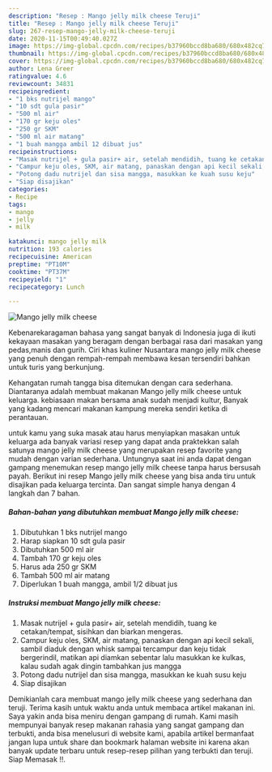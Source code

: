 ```yaml
---
description: "Resep : Mango jelly milk cheese Teruji"
title: "Resep : Mango jelly milk cheese Teruji"
slug: 267-resep-mango-jelly-milk-cheese-teruji
date: 2020-11-15T00:49:40.027Z
image: https://img-global.cpcdn.com/recipes/b37960bccd8ba680/680x482cq70/mango-jelly-milk-cheese-foto-resep-utama.jpg
thumbnail: https://img-global.cpcdn.com/recipes/b37960bccd8ba680/680x482cq70/mango-jelly-milk-cheese-foto-resep-utama.jpg
cover: https://img-global.cpcdn.com/recipes/b37960bccd8ba680/680x482cq70/mango-jelly-milk-cheese-foto-resep-utama.jpg
author: Lena Greer
ratingvalue: 4.6
reviewcount: 34831
recipeingredient:
- "1 bks nutrijel mango"
- "10 sdt gula pasir"
- "500 ml air"
- "170 gr keju oles"
- "250 gr SKM"
- "500 ml air matang"
- "1 buah mangga ambil 12 dibuat jus"
recipeinstructions:
- "Masak nutrijel + gula pasir+ air, setelah mendidih, tuang ke cetakan/tempat, sisihkan dan biarkan mengeras."
- "Campur keju oles, SKM, air matang, panaskan dengan api kecil sekali, sambil diaduk dengan whisk sampai tercampur dan keju tidak bergerindil, matikan api diamkan sebentar lalu masukkan ke kulkas, kalau sudah agak dingin tambahkan jus mangga"
- "Potong dadu nutrijel dan sisa mangga, masukkan ke kuah susu keju"
- "Siap disajikan"
categories:
- Recipe
tags:
- mango
- jelly
- milk

katakunci: mango jelly milk 
nutrition: 193 calories
recipecuisine: American
preptime: "PT10M"
cooktime: "PT37M"
recipeyield: "1"
recipecategory: Lunch

---
```



![Mango jelly milk cheese](https://img-global.cpcdn.com/recipes/b37960bccd8ba680/680x482cq70/mango-jelly-milk-cheese-foto-resep-utama.jpg)

Kebenarekaragaman bahasa yang sangat banyak di Indonesia juga di ikuti kekayaan masakan yang beragam dengan berbagai rasa dari masakan yang pedas,manis dan gurih. Ciri khas kuliner Nusantara mango jelly milk cheese yang penuh dengan rempah-rempah membawa kesan tersendiri bahkan untuk turis yang berkunjung.




Kehangatan rumah tangga bisa ditemukan dengan cara sederhana. Diantaranya adalah membuat makanan Mango jelly milk cheese untuk keluarga. kebiasaan makan bersama anak sudah menjadi kultur, Banyak yang kadang mencari makanan kampung mereka sendiri ketika di perantauan.

untuk kamu yang suka masak atau harus menyiapkan masakan untuk keluarga ada banyak variasi resep yang dapat anda praktekkan salah satunya mango jelly milk cheese yang merupakan resep favorite yang mudah dengan varian sederhana. Untungnya saat ini anda dapat dengan gampang menemukan resep mango jelly milk cheese tanpa harus bersusah payah.
Berikut ini resep Mango jelly milk cheese yang bisa anda tiru untuk disajikan pada keluarga tercinta. Dan sangat simple hanya dengan 4 langkah dan 7 bahan.


<!--inarticleads1-->

##### Bahan-bahan yang dibutuhkan membuat Mango jelly milk cheese:

1. Dibutuhkan 1 bks nutrijel mango
1. Harap siapkan 10 sdt gula pasir
1. Dibutuhkan 500 ml air
1. Tambah 170 gr keju oles
1. Harus ada 250 gr SKM
1. Tambah 500 ml air matang
1. Diperlukan 1 buah mangga, ambil 1/2 dibuat jus




<!--inarticleads2-->

##### Instruksi membuat  Mango jelly milk cheese:

1. Masak nutrijel + gula pasir+ air, setelah mendidih, tuang ke cetakan/tempat, sisihkan dan biarkan mengeras.
1. Campur keju oles, SKM, air matang, panaskan dengan api kecil sekali, sambil diaduk dengan whisk sampai tercampur dan keju tidak bergerindil, matikan api diamkan sebentar lalu masukkan ke kulkas, kalau sudah agak dingin tambahkan jus mangga
1. Potong dadu nutrijel dan sisa mangga, masukkan ke kuah susu keju
1. Siap disajikan




Demikianlah cara membuat mango jelly milk cheese yang sederhana dan teruji. Terima kasih untuk waktu anda untuk membaca artikel makanan ini. Saya yakin anda bisa meniru dengan gampang di rumah. Kami masih mempunyai banyak resep makanan rahasia yang sangat gampang dan terbukti, anda bisa menelusuri di website kami, apabila artikel bermanfaat jangan lupa untuk share dan bookmark halaman website ini karena akan banyak update terbaru untuk resep-resep pilihan yang terbukti dan teruji. Siap Memasak !!. 
